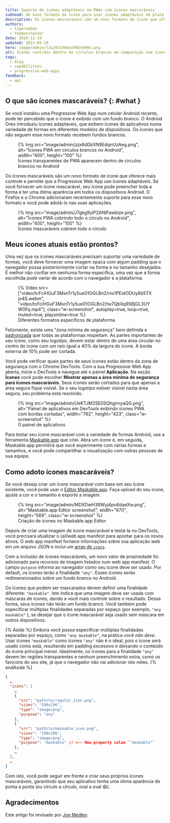 ```yaml
---
title: Suporte de ícones adaptáveis em PWAs com ícones mascaráveis
subhead: Um novo formato de ícone para usar ícones adaptáveis em plataformas suportadas.
description: Os ícones mascaráveis são um novo formato de ícone que oferece mais controle e permite que sua Progressive Web App use ícones adaptáveis. Ao fornecer um ícone mascarável, seu ícone pode ficar ótimo em todos os dispositivos Android.
authors:
  - tigeroakes
  - thomassteiner
date: 2019-12-19
updated: 2021-05-19
hero: image/admin/lzLo9JCh6bcehH2nSH0n.png
alt: Ícones contidos dentro de círculos brancos em comparação com ícones que cobrem todo o seu círculo
tags:
  - blog
  - capabilities
  - progressive-web-apps
feedback:
  - api
---
```


## O que são ícones mascaráveis? {: #what }

Se você instalou uma Progressive Web App num celular Android recente, pode ter percebido que o ícone é exibido com um fundo branco. O Android Oreo introduziu ícones adaptáveis, que exibem ícones de aplicativos numa variedade de formas em diferentes modelos de dispositivos. Os ícones que não seguem esse novo formato recebem fundos brancos.

<figure class="w-figure">   {% Img src="image/admin/jzjx6dGkXN9EdqnUzAeg.png", alt="Ícones PWA em círculos brancos no Android", width="400", height="100" %}   <figcaption class="w-figcaption">Ícones transparentes de PWA aparecem dentro de círculos brancos no Android</figcaption></figure>

Os ícones mascaráveis são um novo formato de ícone que oferece mais controle e permite que a Progressive Web App use ícones adaptáveis. Se você fornecer um ícone mascarável, seu ícone pode preencher toda a forma e ter uma ótima aparência em todos os dispositivos Android. O Firefox e o Chrome adicionaram recentemente suporte para esse novo formato e você pode adotá-lo nas suas aplicações.

<figure class="w-figure">{% Img src="image/admin/J7gkg9ylP2ANlFawblze.png", alt="Ícones PWA cobrindo todo o círculo no Android", width="400", height="100" %} <figcaption class="w-figcaption">Ícones mascaráveis cobrem todo o círculo</figcaption></figure>

## Meus ícones atuais estão prontos?

Uma vez que os ícones mascaráveis precisam suportar uma variedade de formas, você deve fornecer uma imagem opaca com algum padding que o navegador possa posteriormente cortar na forma e no tamanho desejados. É melhor não confiar em nenhuma forma específica, uma vez que a forma escolhida pode variar de acordo com o navegador e a plataforma.

<figure class="w-figure w-figure--inline-right">   {% Video     src=["video/tcFciHGuF3MxnTr1y5ue01OGLBn2/mx1PEstODUy6b5TXjo4S.webm", "video/tcFciHGuF3MxnTr1y5ue01OGLBn2/tw7QbXq9SBjGL3UYW0Fq.mp4"],     class="w-screenshot",     autoplay=true,     loop=true,     muted=true,     playsinline=true   %}   <figcaption class="w-figcaption">     Diferentes formatos específicos de plataforma </figcaption></figure>

Felizmente, existe uma "zona mínima de segurança" bem definida e [padronizada](https://w3c.github.io/manifest/#icon-masks) que todas as plataformas respeitam. As partes importantes de seu ícone, como seu logotipo, devem estar dentro de uma área circular no centro do ícone com um raio igual a 40% da largura do ícone. A borda externa de 10% pode ser cortada.

Você pode verificar quais partes de seus ícones estão dentro da zona de segurança com o Chrome DevTools. Com a sua Progressive Web App aberta, inicie o DevTools e navegue até o painel **Aplicação**. Na seção **Ícones** você pode escolher **Mostrar apenas a área mínima de segurança para ícones mascaráveis**. Seus ícones serão cortados para que apenas a área segura fique visível. Se o seu logotipo estiver visível nesta área segura, seu problema está resolvido.

<figure class="w-figure">   {% Img src="image/admin/UeKTJM2SE0SQhgnnyaQG.png", alt="Painel de aplicativos em DevTools exibindo ícones PWA com bordas cortadas", width="762", height="423", class="w-screenshot" %}   <figcaption class="w-figcaption">O painel de aplicativos</figcaption></figure>

Para testar seu ícone mascarável com a variedade de formas Android, use a ferramenta [Maskable.app](https://maskable.app/) que criei. Abra um ícone e, em seguida, Maskable.app permitirá que você experimente com várias formas e tamanhos, e você pode compartilhar a visualização com outras pessoas de sua equipe.

## Como adoto ícones mascaráveis?

Se você deseja criar um ícone mascarável com base em seu ícone existente, você pode usar o [Editor Maskable.app](https://maskable.app/editor). Faça upload do seu ícone, ajuste a cor e o tamanho e exporte a imagem.

<figure class="w-figure">   {% Img src="image/admin/MDXDwH3RWyj4po6daeXw.png", alt="Maskable.app Editor screenshot", width="670", height="569", class="w-screenshot" %}   <figcaption class="w-figcaption">Criação de ícones no Maskable.app Editor</figcaption></figure>

Depois de criar uma imagem de ícone mascarável e testá-la no DevTools, você precisará atualizar o {a0web app manifest  para apontar para os novos ativos. O web app manifest fornece informações sobre sua aplicação web em um arquivo JSON e inclui um [array de `icons`](https://developers.google.com/web/fundamentals/web-app-manifest#icons).

Com a inclusão de ícones mascaráveis, um novo valor de propriedade foi adicionado para recursos de imagem listados num web app manifest. O campo `purpose` informa ao navegador como seu ícone deve ser usado. Por default, os ícones terão a finalidade `"any"`. Esses ícones serão redimensionados sobre um fundo branco no Android.

Os ícones que podem ser mascarados devem definir uma finalidade diferente: `"maskable"`. Isto indica que uma imagem deve ser usada com máscaras de ícones, dando a você mais controle sobre o resultado. Dessa forma, seus ícones não terão um fundo branco. Você também pode especificar múltiplas finalidades separadas por espaço (por exemplo, `"any maskable"` ), se desejar que o ícone mascarável seja usado sem máscara em outros dispositivos.

{% Aside %} Embora você *possa* especificar múltiplas finalidades separadas por espaço, como `"any maskable"`, na prática você *não deve*. Usar ícones `"maskable"` como ícones `"any"` não é o ideal, pois o ícone será usado como está, resultando em padding excessivo e deixando o conteúdo do ícone principal menor. Idealmente, os ícones para a finalidade `"any"` devem ter regiões transparentes e nenhum preenchimento extra, como os favicons do seu site, já que o navegador não vai adicionar isto neles. {% endAside %}

```json
{
  …
  "icons": [
    …
    {
      "src": "path/to/regular_icon.png",
      "sizes": "196x196",
      "type": "image/png",
      "purpose": "any"
    },
    {
      "src": "path/to/maskable_icon.png",
      "sizes": "196x196",
      "type": "image/png",
      "purpose": "maskable" // <-- New property value `"maskable"`
    },
    …
  ],
  …
}
```

Com isto, você pode seguir em frente e criar seus próprios ícones mascaráveis, garantindo que seu aplicativo tenha uma ótima aparência de ponta a ponta (ou círculo a círculo, oval a oval 😄).

## Agradecimentos

Este artigo foi revisado por [Joe Medley](https://github.com/jpmedley).
